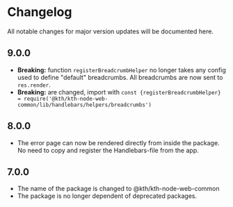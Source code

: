 # Changelog

All notable changes for major version updates will be documented here.

## 9.0.0

- **Breaking:** function `registerBreadcrumbHelper` no longer takes any config used to define "default" breadcrumbs. All breadcrumbs are now sent to `res.render`.
- **Breaking:** are changed, import with `const {registerBreadcrumbHelper} = require('@kth/kth-node-web-common/lib/handlebars/helpers/breadcrumbs')`

## 8.0.0

- The error page can now be rendered directly from inside the package. No need to copy and register the Handlebars-file from the app.

## 7.0.0

- The name of the package is changed to @kth/kth-node-web-common
- The package is no longer dependent of deprecated packages.
